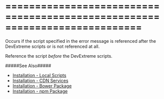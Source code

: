 ===========================================================================
===========================================================================

<!--shortDescription-->
Occurs if the script specified in the error message is referenced after the DevExtreme scripts or is not referenced at all. 
<!--/shortDescription-->

<!--fullDescription-->
Reference the script *before* the DevExtreme scripts.

#####See Also#####
- [Installation - Local Scripts](/Documentation/Guide/Getting_Started/Installation/Local_Scripts/)
- [Installation - CDN Services](/Documentation/Guide/Getting_Started/Installation/CDN_Services/)
- [Installation - Bower Package](/Documentation/Guide/Getting_Started/Installation/Bower_Package/)
- [Installation - npm Package](/Documentation/Guide/Getting_Started/Installation/npm_Package/)
<!--/fullDescription-->
